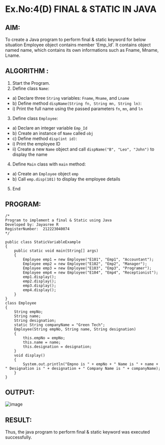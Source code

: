 # Ex.No:4(D) FINAL & STATIC IN JAVA

## AIM:
   To create a Java program to perform final & static keyword for below situation Employee object contains member 'Emp_Id'. It contains object named name, which contains its own informations such as Fname, Mname, Lname.
 
## ALGORITHM :
1.	Start the Program.
2.	Define class `Name`:
-	a) Declare three `String` variables: `Fname`, `Mname`, and `Lname`
-	b) Define method `dispName(String fn, String mn, String ln)`:
-	i) Print the full name using the passed parameters `fn`, `mn`, and `ln`
3.	Define class `Employee`:
-	a) Declare an integer variable `Emp_Id`
-	b) Create an instance of `Name` called `obj`
-	c) Define method `disp(int id)`:
-	i) Print the employee ID
-	ii) Create a new `Name` object and call `dispName("B", "Leo", "John")` to display the name
4.	Define `Main` class with `main` method:
-	a) Create an `Employee` object `emp`
-	b) Call `emp.disp(101)` to display the employee details
5.	End






## PROGRAM:
 ```
/*
Program to implement a final & Static using Java
Developed by: Jayasree R
RegisterNumber:  212223040074
*/
```
```
public class StaticVariableExample 
{
    public static void main(String[] args) 
    {
        Employee emp1 = new Employee("E101", "Emp1", "Accountant");
        Employee emp2 = new Employee("E102", "Emp2", "Manager");
        Employee emp3 = new Employee("E103", "Emp3", "Programer");
        Employee emp4 = new Employee("E104", "Emp4", "Receptionist");
        emp1.display();
        emp2.display();
        emp3.display();
        emp4.display();
    }
}
class Employee 
{
    String empNo;
    String name;
    String designation;
    static String companyName = "Green Tech";
    Employee(String empNo, String name, String designation)
    {
        this.empNo = empNo;
        this.name = name;
        this.designation = designation;
    }
    void display() 
    {
        System.out.println("Empno is " + empNo + " Name is " + name + " Designation is " + designation + " Company Name is " + companyName);
    }
}
```







## OUTPUT:

![image](https://github.com/user-attachments/assets/cb16fa9d-18de-4b4b-9bf1-b48e6b1000e7)


## RESULT:
Thus, the java program to perform final & static keyword was executed successfully.

